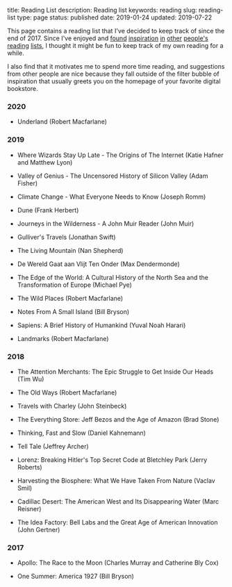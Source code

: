 title: Reading List
description: Reading list
keywords: reading
slug: reading-list
type: page
status: published
date: 2019-01-24
updated: 2019-07-22

This page contains a reading list that I've decided to keep track of since the end of 2017. Since I've enjoyed and <a href="http://benbrostoff.github.io/books/">found</a> <a href="https://www.gatesnotes.com/About-Bill-Gates/Summer-Books-2018">inspiration</a> <a href="https://sivers.org/book">in</a> <a href="https://forrestbrazeal.com/2017/12/03/the-100-books-challenge-full-reading-list/">other</a> <a href="https://patrickcollison.com/svhistory">people's</a> <a href="https://meltingasphalt.com/what-im-reading/">reading</a> <a href="https://medium.com/@rabois/reading-list-604c88ecefa4">lists</a>, I thought it might be fun to keep track of my own reading for a while.

I also find that it motivates me to spend more time reading, and suggestions from other people are nice because they fall outside of the filter bubble of inspiration that usually greets you on the homepage of your favorite digital bookstore.

### 2020

- Underland (Robert Macfarlane)

### 2019

- Where Wizards Stay Up Late - The Origins of The Internet (Katie Hafner and Matthew Lyon)

- Valley of Genius - The Uncensored History of Silicon Valley (Adam Fisher)

- Climate Change - What Everyone Needs to Know (Joseph Romm)

- Dune (Frank Herbert)

- Journeys in the Wilderness - A John Muir Reader (John Muir)

- Gulliver's Travels (Jonathan Swift)

- The Living Mountain (Nan Shepherd)

- De Wereld Gaat aan Vlijt Ten Onder (Max Dendermonde)

- The Edge of the World: A Cultural History of the North Sea and the Transformation of Europe (Michael Pye)

- The Wild Places (Robert Macfarlane)

- Notes From A Small Island (Bill Bryson)

- Sapiens: A Brief History of Humankind (Yuval Noah Harari)

- Landmarks (Robert Macfarlane)

### 2018

- The Attention Merchants: The Epic Struggle to Get Inside Our Heads (Tim Wu)

- The Old Ways (Robert Macfarlane)

- Travels with Charley (John Steinbeck)

- The Everything Store: Jeff Bezos and the Age of Amazon (Brad Stone)

- Thinking, Fast and Slow (Daniel Kahnemann)

- Tell Tale (Jeffrey Archer)

- Lorenz: Breaking Hitler's Top Secret Code at Bletchley Park (Jerry Roberts)

- Harvesting the Biosphere: What We Have Taken From Nature (Vaclav Smil)

- Cadillac Desert: The American West and Its Disappearing Water (Marc Reisner)

- The Idea Factory: Bell Labs and the Great Age of American Innovation (John Gertner)

### 2017

- Apollo: The Race to the Moon (Charles Murray and Catherine Bly Cox)

- One Summer: America 1927 (Bill Bryson)

